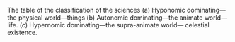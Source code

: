 The table of the classification of the sciences 
(a) Hyponomic dominating—the physical world—things 
(b) Autonomic dominating—the animate world—life. 
(c) Hypernomic dominating—the supra-animate world— celestial existence.